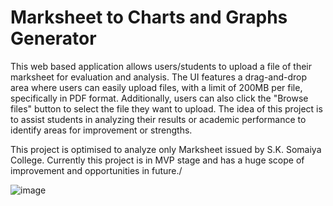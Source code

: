 # Marksheet to Charts and Graphs Generator

This web based application allows users/students to upload a file of their marksheet for evaluation and analysis. The UI features a drag-and-drop area where users can easily upload files, with a limit of 200MB per file, specifically in PDF format. Additionally, users can also click the "Browse files" button to select the file they want to upload. The idea of this project is to assist students in analyzing their results or academic performance to identify areas for improvement or strengths.

This project is optimised to analyze only Marksheet issued by S.K. Somaiya College. Currently this project is in MVP stage and has a huge scope of improvement and opportunities in future./

![image](https://github.com/user-attachments/assets/bc047718-a2c8-46a0-9f36-a6dc6e24191e)
